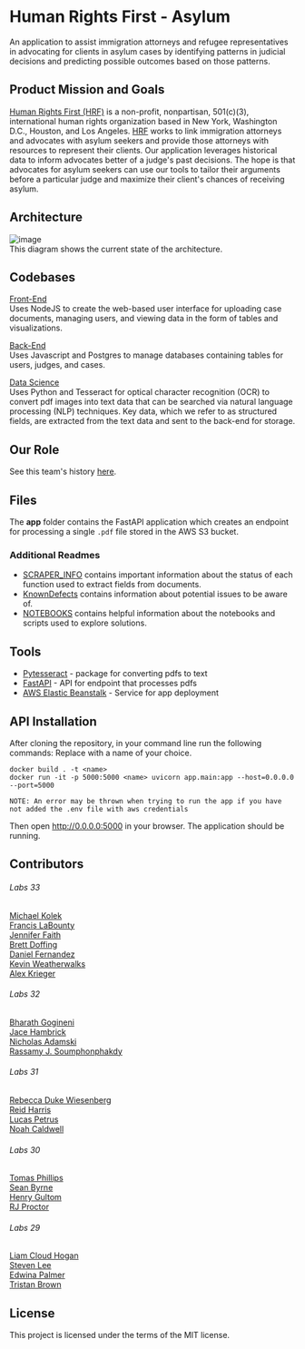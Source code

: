# Human Rights First - Asylum
An application to assist immigration attorneys and refugee representatives in advocating for clients in asylum cases by identifying patterns in judicial decisions and predicting possible outcomes based on those patterns.

## Product Mission and Goals
[Human Rights First (HRF)](https://www.humanrightsfirst.org/about) is a non-profit, nonpartisan, 501(c)(3), international human rights organization based in New York, Washington D.C., Houston, and Los Angeles. [HRF](https://www.humanrightsfirst.org/asylum) works to link immigration attorneys and advocates with asylum seekers and provide those attorneys with resources to represent their clients. Our application leverages historical data to inform advocates better of a judge's past decisions. The hope is that advocates for asylum seekers can use our tools to tailor their arguments before a particular judge and maximize their client's chances of receiving asylum.



## Architecture
![image](https://github.com/Lambda-School-Labs/human-rights-first-asylum-be-a/blob/main/reference/architecture.png?raw=true)  
This diagram shows the current state of the architecture.

## Codebases
[Front-End](https://github.com/Lambda-School-Labs/human-rights-first-asylum-fe-a/blob/main/README.md)  
Uses NodeJS to create the web-based user interface for uploading case documents, managing users, and viewing data in the form of tables and visualizations. 

[Back-End](https://github.com/Lambda-School-Labs/human-rights-first-asylum-be-a/blob/main/README.md)  
Uses Javascript and Postgres to manage databases containing tables for users, judges, and cases.

[Data Science](https://github.com/Lambda-School-Labs/human-rights-first-asylum-ds-a/blob/main/README.md)  
Uses Python and Tesseract for optical character recognition (OCR) to convert pdf images into text data that can be searched via natural language processing (NLP) techniques. Key data, which we refer to as structured fields, are extracted from the text data and sent to the back-end for storage.

## Our Role

See this team's history [here]().


## Files

The **app** folder contains the FastAPI application which creates an endpoint for processing a single `.pdf` file stored in the AWS S3 bucket. 

### Additional Readmes
- [SCRAPER_INFO](https://github.com/Lambda-School-Labs/human-rights-first-asylum-ds-a/blob/main/SCRAPER_INFO.md) contains important information about the status of each function used to extract fields from documents.
- [KnownDefects](https://github.com/Lambda-School-Labs/human-rights-first-asylum-ds-a/blob/main/KnownDefects.md) contains information about potential issues to be aware of.
- [NOTEBOOKS]() contains helpful information about the notebooks and scripts used to explore solutions.

## Tools

 * [Pytesseract](https://github.com/madmaze/pytesseract) - package for converting pdfs to text
 * [FastAPI](https://github.com/tiangolo/fastapi) - API for endpoint that processes pdfs
 * [AWS Elastic Beanstalk](https://aws.amazon.com/elasticbeanstalk/) - Service for app deployment

## API Installation

After cloning the repository, in your command line run the following commands:
Replace <name> with a name of your choice.

```
docker build . -t <name>
docker run -it -p 5000:5000 <name> uvicorn app.main:app --host=0.0.0.0 --port=5000

NOTE: An error may be thrown when trying to run the app if you have not added the .env file with aws credentials
```

Then open http://0.0.0.0:5000 in your browser. The application should be running. 

## Contributors
###### Labs 33
[Michael Kolek](https://github.com/InqM)  
[Francis LaBounty](https://github.com/francislabountyjr)  
[Jennifer Faith](https://github.com/JenFaith)  
[Brett Doffing](https://github.com/doffing81)  
[Daniel Fernandez](https://github.com/Daniel-Fernandez-951)  
[Kevin Weatherwalks](https://github.com/KWeatherwalks)   
[Alex Krieger](https://github.com/kriegersaurusrex)  

###### Labs 32
[Bharath Gogineni](https://github.com/begogineni)  
[Jace Hambrick](https://github.com/Jace-Hambrick)  
[Nicholas Adamski](https://github.com/boscolio)  
[Rassamy J. Soumphonphakdy](https://github.com/rassamyjs)  

###### Labs 31
[Rebecca Duke Wiesenberg](https://github.com/rdukewiesenb)  
[Reid Harris](https://github.com/codealamode)  
[Lucas Petrus](https://github.com/lucaspetrus)  
[Noah Caldwell](https://github.com/noahnisbet)  

###### Labs 30
[Tomas Phillips](https://github.com/tomashphill)  
[Sean Byrne](https://github.com/ssbyrne89)  
[Henry Gultom](https://github.com/henryspg)  
[RJ Proctor](https://github.com/jproctor-rebecca)  

###### Labs 29
[Liam Cloud Hogan](https://github.com/liam-cloud-hogan)  
[Steven Lee](https://github.com/StevenBryceLee)  
[Edwina Palmer](https://github.com/edwinapalmer)  
[Tristan Brown](https://github.com/Tristan-Brown1096)  


## License
This project is licensed under the terms of the MIT license.
